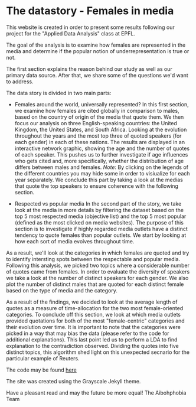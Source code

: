 The datastory - Females in media 
=========================

This website is created in order to present some results following our project for the "Applied Data Analysis" class at EPFL. 

The goal of the analysis is to examine how females are represented in the media and determine if the popular notion of underrepresentation is true or not.

The first section explains the reason behind our study as well as our primary data source.
After that, we share some of the questions we'd want to address. 

The data story is divided in two main parts:

- Females around the world, universally represented?
In this first section, we examine how females are cited globally in comparison to males, based on the country of origin of the media that quote them.
We then focus our analysis on three English-speaking countries: the United Kingdom, the United States, and South Africa. Looking at the evolution throughout the years and the most top three of quoted speakers (for each gender) in each of these nations.
The results are displayed in an interactive network graphic, showing the age and the number of quotes of each speaker.
This pushes us to further investigate if age influences who gets cited and, more specifically, whether the distribution of age differs between males and females. 
*Note*: By clicking on the legends of the different countries you may hide some in order to visiualize for each year separately.
We conclude this part by taking a look at the medias that quote the top speakers to ensure coherence with the following section.

- Respected vs popular media 
In the second part of the story, we take look at the media in more details by filtering the dataset based on the top 5 most respected media (objective list) and the top 5 most popular (defined as the most clicked on media websites).
The purpose of this section is to investigate if highly regarded media outlets have a distinct tendency to quote females than popular outlets.
We start by looking at how each sort of media evolves throughout time.

As a result, we'll look at the categories in which females are quoted and try to identify intersting spots between the respectable and popular media. 
Following this analysis, we picked two topics where a considerable number of quotes came from females. In order to evaluate the diversity of speakers we take a look at the number of distinct speakers for each gender. We also plot the number of distinct males that are quoted for each distinct female based on the type of media and the category.

As a result of the findings, we decided to look at the average length of quotes as a measure of time-allocation for the two most female-oriented categories.
To conclude off this section, we look at which media outlets provided quotations for both of the most "female-centric" categories and their evolution over time. It is important to note that the categories were picked in a way that may bias the data (please refer to the code for additional explanations). This last point led us to perform a LDA to find explanation to the contradiction observed. Dividing the quotes into five distinct topics, this algorithm shed light on this unexpected secnario for the particular example of Reuters. 

The code may be found [here](https://github.com/epfl-ada/ada-2021-project-aibohphobia/)

The site was created using the Grayscale Jekyll theme.

Have a pleasant read and may the future be more equal!
The Aibohphobia Team
